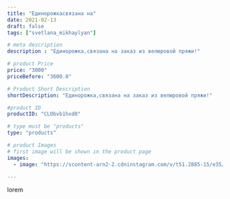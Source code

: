 ```yaml
---
title: "Единорожкасвязана на"
date: 2021-02-13
draft: false
tags: ["svetlana_mikhaylyan"]

# meta description
description : "Единорожка,связана на заказ из велюровой пряжи!"

# product Price
price: "3000"
priceBefore: "3600.0"

# Product Short Description
shortDescription: "Единорожка,связана на заказ из велюровой пряжи!"

#product ID
productID: "CLObvb1hxd0"

# type must be "products"
type: "products"

# product Images
# first image will be shown in the product page
images:
  - image: "https://scontent-arn2-2.cdninstagram.com/v/t51.2885-15/e35/149329244_4993675697341025_7309201156543932332_n.jpg?se=7&tp=1&_nc_ht=scontent-arn2-2.cdninstagram.com&_nc_cat=105&_nc_ohc=p_j4xdAJ7wIAX-pXLfG&oh=5f92ad99c8023ace191810fc0643136f&oe=6071BECE&ig_cache_key=MjUwODA2NDA0OTQ1MjIyNjQyMA%3D%3D.2"

---
```

lorem

